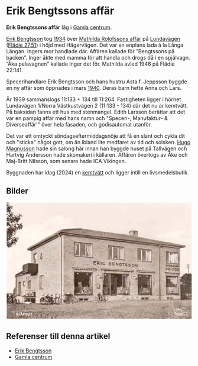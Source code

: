 # Erik Bengtssons affär

**Erik Bengtssons affär** låg i [Gamla centrum](gamla%20centrum).

[Erik Bengtsson](erik%20bengtsson) tog [1934](1934) över [Mathilda Rolofssons affär](mathilda%20rolofssons%20affär) på [Lundavägen](lundavägen) ([Flädie 27,51](flädie%2027,51)) i
höjd med Hägervägen. Det var en enplans lada à la Långa Längan. Ingers mor handlade där. Affären kallade för ”Bengtssons på backen”. Inger åkte med mamma för att handla och drogs då i en spjälvagn. ”Åka pelavagnen” kallade Inger det för. Mathilda avled 1946 på Flädie 22:141.

Specerihandlare Erik Bengtsson och hans hustru Asta f. Jeppsson byggde en ny affär som öppnades i mars [1940](1940). Deras barn hette Anna och Lars.

År 1939 sammanslogs 11:133 + 134 till 11:264. Fastigheten ligger i hörnet Lundavägen 1/Norra Västkustvägen 2 (11:133 - 134) där det nu är kemtvätt. På baksidan fanns ett hus med stenmangel. Edith Larsson berättar att det var en pampig affär med hans namn och "Speceri-, Manufaktur- & Diverseaffär'" över hela fasaden, och godisautomat utanför.

Det var ett omtyckt söndagseftermiddagsnöje att få en slant och cykla dit och "sticka" något gott, om än ibland lite medfaret av tid och solsken. [Hugo Magnusson](hugo%20magnusson) hade sin salong här innan han byggde huset på Tallvägen och Hartvig Andersson hade skomakeri i källaren. Affären övertogs av Åke och Maj-Britt Nilsson, som senare hade ICA Vikingen.


Byggnaden har idag (2024) en [kemtvätt](kemtvätt) och ligger intill en livsmedelsbutik.

## Bilder

![Gamla_centrum_001](images/gamla_centrum_001.png)

## Referenser till denna artikel

* [Erik Bengtsson](erik%20bengtsson)
* [Gamla centrum](gamla%20centrum)
